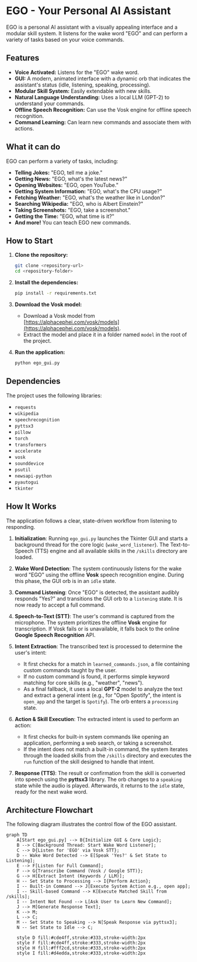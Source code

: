 # EGO - Your Personal AI Assistant

EGO is a personal AI assistant with a visually appealing interface and a modular skill system. It listens for the wake word "EGO" and can perform a variety of tasks based on your voice commands.

## Features

*   **Voice Activated:** Listens for the "EGO" wake word.
*   **GUI:** A modern, animated interface with a dynamic orb that indicates the assistant's status (idle, listening, speaking, processing).
*   **Modular Skill System:** Easily extendable with new skills.
*   **Natural Language Understanding:** Uses a local LLM (GPT-2) to understand your commands.
*   **Offline Speech Recognition:** Can use the Vosk engine for offline speech recognition.
*   **Command Learning:** Can learn new commands and associate them with actions.

## What it can do

EGO can perform a variety of tasks, including:

*   **Telling Jokes:** "EGO, tell me a joke."
*   **Getting News:** "EGO, what's the latest news?"
*   **Opening Websites:** "EGO, open YouTube."
*   **Getting System Information:** "EGO, what's the CPU usage?"
*   **Fetching Weather:** "EGO, what's the weather like in London?"
*   **Searching Wikipedia:** "EGO, who is Albert Einstein?"
*   **Taking Screenshots:** "EGO, take a screenshot."
*   **Getting the Time:** "EGO, what time is it?"
*   **And more!** You can teach EGO new commands.

## How to Start

1.  **Clone the repository:**
    ```bash
    git clone <repository-url>
    cd <repository-folder>
    ```

2.  **Install the dependencies:**
    ```bash
    pip install -r requirements.txt
    ```

3.  **Download the Vosk model:**
    *   Download a Vosk model from [https://alphacephei.com/vosk/models](https://alphacephei.com/vosk/models).
    *   Extract the model and place it in a folder named `model` in the root of the project.

4.  **Run the application:**
    ```bash
    python ego_gui.py
    ```

## Dependencies

The project uses the following libraries:

*   `requests`
*   `wikipedia`
*   `speechrecognition`
*   `pyttsx3`
*   `pillow`
*   `torch`
*   `transformers`
*   `accelerate`
*   `vosk`
*   `sounddevice`
*   `psutil`
*   `newsapi-python`
*   `pyautogui`
*   `tkinter`

## How It Works

The application follows a clear, state-driven workflow from listening to responding.

1.  **Initialization**: Running `ego_gui.py` launches the Tkinter GUI and starts a background thread for the core logic (`wake_word_listener`). The Text-to-Speech (TTS) engine and all available skills in the `/skills` directory are loaded.

2.  **Wake Word Detection**: The system continuously listens for the wake word "EGO" using the offline **Vosk** speech recognition engine. During this phase, the GUI orb is in an `idle` state.

3.  **Command Listening**: Once "EGO" is detected, the assistant audibly responds "Yes?" and transitions the GUI orb to a `listening` state. It is now ready to accept a full command.

4.  **Speech-to-Text (STT)**: The user's command is captured from the microphone. The system prioritizes the offline **Vosk** engine for transcription. If Vosk fails or is unavailable, it falls back to the online **Google Speech Recognition** API.

5.  **Intent Extraction**: The transcribed text is processed to determine the user's intent:
    *   It first checks for a match in `learned_commands.json`, a file containing custom commands taught by the user.
    *   If no custom command is found, it performs simple keyword matching for core skills (e.g., "weather", "news").
    *   As a final fallback, it uses a local **GPT-2** model to analyze the text and extract a general intent (e.g., for "Open Spotify", the intent is `open_app` and the target is `Spotify`). The orb enters a `processing` state.

6.  **Action & Skill Execution**: The extracted intent is used to perform an action:
    *   It first checks for built-in system commands like opening an application, performing a web search, or taking a screenshot.
    *   If the intent does not match a built-in command, the system iterates through the loaded skills from the `/skills` directory and executes the `run` function of the skill designed to handle that intent.

7.  **Response (TTS)**: The result or confirmation from the skill is converted into speech using the **pyttsx3** library. The orb changes to a `speaking` state while the audio is played. Afterwards, it returns to the `idle` state, ready for the next wake word.

## Architecture Flowchart

The following diagram illustrates the control flow of the EGO assistant.

```mermaid
graph TD
    A[Start ego_gui.py] --> B{Initialize GUI & Core Logic};
    B --> C[Background Thread: Start Wake Word Listener];
    C --> D{Listen for 'EGO' via Vosk STT};
    D -- Wake Word Detected --> E[Speak 'Yes?' & Set State to Listening];
    E --> F[Listen for Full Command];
    F --> G{Transcribe Command (Vosk / Google STT)};
    G --> H[Extract Intent (Keywords / LLM)];
    H -- Set State to Processing --> I{Perform Action};
    I -- Built-in Command --> J[Execute System Action e.g., open app];
    I -- Skill-based Command --> K[Execute Matched Skill from /skills];
    I -- Intent Not Found --> L[Ask User to Learn New Command];
    J --> M[Generate Response Text];
    K --> M;
    L --> C;
    M -- Set State to Speaking --> N[Speak Response via pyttsx3];
    N -- Set State to Idle --> C;

    style D fill:#cde4ff,stroke:#333,stroke-width:2px
    style F fill:#cde4ff,stroke:#333,stroke-width:2px
    style H fill:#fff2cd,stroke:#333,stroke-width:2px
    style I fill:#d4edda,stroke:#333,stroke-width:2px
```
